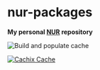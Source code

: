 # nur-packages

**My personal [NUR](https://github.com/nix-community/NUR) repository**

![Build and populate cache](https://github.com/dsully/nur/workflows/Build%20and%20populate%20cache/badge.svg)

[![Cachix Cache](https://img.shields.io/badge/cachix-dsully-blue.svg)](https://dsully.cachix.org)

